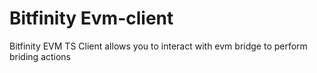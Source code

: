 
# Bitfinity Evm-client

Bitfinity EVM TS Client allows you to interact with evm bridge to perform briding actions

